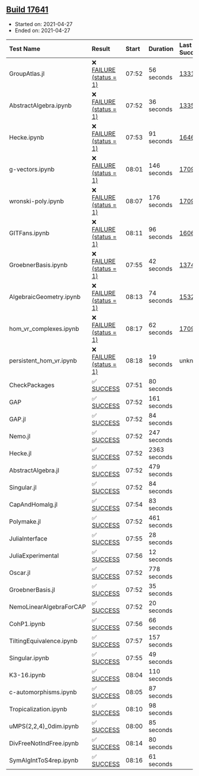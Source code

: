 ## [Build 17641](https://oscarci.mathematik.uni-kl.de/job/oscar/17641/)

* Started on: 2021-04-27
* Ended on: 2021-04-27

| Test Name    | Result | Start | Duration | Last Success | First Failure |
|:-------------|:-------|:------|:---------|:-------------|:--------------|
| GroupAtlas.jl | ❌ [FAILURE (status = 1)](https://oscarci.mathematik.uni-kl.de/job/oscar/17641/artifact/logs/build-17641/GroupAtlas.jl.log) | 07:52 | 56 seconds | [13311](https://oscarci.mathematik.uni-kl.de/job/oscar/13311/) | [13312](https://oscarci.mathematik.uni-kl.de/job/oscar/13312/) |
| AbstractAlgebra.ipynb | ❌ [FAILURE (status = 1)](https://oscarci.mathematik.uni-kl.de/job/oscar/17641/artifact/logs/build-17641/AbstractAlgebra.ipynb.log) | 07:52 | 36 seconds | [13355](https://oscarci.mathematik.uni-kl.de/job/oscar/13355/) | [13356](https://oscarci.mathematik.uni-kl.de/job/oscar/13356/) |
| Hecke.ipynb | ❌ [FAILURE (status = 1)](https://oscarci.mathematik.uni-kl.de/job/oscar/17641/artifact/logs/build-17641/Hecke.ipynb.log) | 07:53 | 91 seconds | [16463](https://oscarci.mathematik.uni-kl.de/job/oscar/16463/) | [16464](https://oscarci.mathematik.uni-kl.de/job/oscar/16464/) |
| g-vectors.ipynb | ❌ [FAILURE (status = 1)](https://oscarci.mathematik.uni-kl.de/job/oscar/17641/artifact/logs/build-17641/g-vectors.ipynb.log) | 08:01 | 146 seconds | [17099](https://oscarci.mathematik.uni-kl.de/job/oscar/17099/) | [17100](https://oscarci.mathematik.uni-kl.de/job/oscar/17100/) |
| wronski-poly.ipynb | ❌ [FAILURE (status = 1)](https://oscarci.mathematik.uni-kl.de/job/oscar/17641/artifact/logs/build-17641/wronski-poly.ipynb.log) | 08:07 | 176 seconds | [17098](https://oscarci.mathematik.uni-kl.de/job/oscar/17098/) | [17099](https://oscarci.mathematik.uni-kl.de/job/oscar/17099/) |
| GITFans.ipynb | ❌ [FAILURE (status = 1)](https://oscarci.mathematik.uni-kl.de/job/oscar/17641/artifact/logs/build-17641/GITFans.ipynb.log) | 08:11 | 96 seconds | [16068](https://oscarci.mathematik.uni-kl.de/job/oscar/16068/) | [16069](https://oscarci.mathematik.uni-kl.de/job/oscar/16069/) |
| GroebnerBasis.ipynb | ❌ [FAILURE (status = 1)](https://oscarci.mathematik.uni-kl.de/job/oscar/17641/artifact/logs/build-17641/GroebnerBasis.ipynb.log) | 07:55 | 42 seconds | [13748](https://oscarci.mathematik.uni-kl.de/job/oscar/13748/) | [13749](https://oscarci.mathematik.uni-kl.de/job/oscar/13749/) |
| AlgebraicGeometry.ipynb | ❌ [FAILURE (status = 1)](https://oscarci.mathematik.uni-kl.de/job/oscar/17641/artifact/logs/build-17641/AlgebraicGeometry.ipynb.log) | 08:13 | 74 seconds | [15322](https://oscarci.mathematik.uni-kl.de/job/oscar/15322/) | [15323](https://oscarci.mathematik.uni-kl.de/job/oscar/15323/) |
| hom_vr_complexes.ipynb | ❌ [FAILURE (status = 1)](https://oscarci.mathematik.uni-kl.de/job/oscar/17641/artifact/logs/build-17641/hom_vr_complexes.ipynb.log) | 08:17 | 62 seconds | [17099](https://oscarci.mathematik.uni-kl.de/job/oscar/17099/) | [17100](https://oscarci.mathematik.uni-kl.de/job/oscar/17100/) |
| persistent_hom_vr.ipynb | ❌ [FAILURE (status = 1)](https://oscarci.mathematik.uni-kl.de/job/oscar/17641/artifact/logs/build-17641/persistent_hom_vr.ipynb.log) | 08:18 | 19 seconds | unknown | unknown |
| CheckPackages | ✅ [SUCCESS](https://oscarci.mathematik.uni-kl.de/job/oscar/17641/artifact/logs/build-17641/CheckPackages.log) | 07:51 | 80 seconds |  |  |
| GAP | ✅ [SUCCESS](https://oscarci.mathematik.uni-kl.de/job/oscar/17641/artifact/logs/build-17641/GAP.log) | 07:52 | 161 seconds |  |  |
| GAP.jl | ✅ [SUCCESS](https://oscarci.mathematik.uni-kl.de/job/oscar/17641/artifact/logs/build-17641/GAP.jl.log) | 07:52 | 84 seconds |  |  |
| Nemo.jl | ✅ [SUCCESS](https://oscarci.mathematik.uni-kl.de/job/oscar/17641/artifact/logs/build-17641/Nemo.jl.log) | 07:52 | 247 seconds |  |  |
| Hecke.jl | ✅ [SUCCESS](https://oscarci.mathematik.uni-kl.de/job/oscar/17641/artifact/logs/build-17641/Hecke.jl.log) | 07:52 | 2363 seconds |  |  |
| AbstractAlgebra.jl | ✅ [SUCCESS](https://oscarci.mathematik.uni-kl.de/job/oscar/17641/artifact/logs/build-17641/AbstractAlgebra.jl.log) | 07:52 | 479 seconds |  |  |
| Singular.jl | ✅ [SUCCESS](https://oscarci.mathematik.uni-kl.de/job/oscar/17641/artifact/logs/build-17641/Singular.jl.log) | 07:52 | 84 seconds |  |  |
| CapAndHomalg.jl | ✅ [SUCCESS](https://oscarci.mathematik.uni-kl.de/job/oscar/17641/artifact/logs/build-17641/CapAndHomalg.jl.log) | 07:54 | 83 seconds |  |  |
| Polymake.jl | ✅ [SUCCESS](https://oscarci.mathematik.uni-kl.de/job/oscar/17641/artifact/logs/build-17641/Polymake.jl.log) | 07:52 | 461 seconds |  |  |
| JuliaInterface | ✅ [SUCCESS](https://oscarci.mathematik.uni-kl.de/job/oscar/17641/artifact/logs/build-17641/JuliaInterface.log) | 07:55 | 28 seconds |  |  |
| JuliaExperimental | ✅ [SUCCESS](https://oscarci.mathematik.uni-kl.de/job/oscar/17641/artifact/logs/build-17641/JuliaExperimental.log) | 07:56 | 12 seconds |  |  |
| Oscar.jl | ✅ [SUCCESS](https://oscarci.mathematik.uni-kl.de/job/oscar/17641/artifact/logs/build-17641/Oscar.jl.log) | 07:52 | 778 seconds |  |  |
| GroebnerBasis.jl | ✅ [SUCCESS](https://oscarci.mathematik.uni-kl.de/job/oscar/17641/artifact/logs/build-17641/GroebnerBasis.jl.log) | 07:52 | 35 seconds |  |  |
| NemoLinearAlgebraForCAP | ✅ [SUCCESS](https://oscarci.mathematik.uni-kl.de/job/oscar/17641/artifact/logs/build-17641/NemoLinearAlgebraForCAP.log) | 07:52 | 20 seconds |  |  |
| CohP1.ipynb | ✅ [SUCCESS](https://oscarci.mathematik.uni-kl.de/job/oscar/17641/artifact/logs/build-17641/CohP1.ipynb.log) | 07:56 | 66 seconds |  |  |
| TiltingEquivalence.ipynb | ✅ [SUCCESS](https://oscarci.mathematik.uni-kl.de/job/oscar/17641/artifact/logs/build-17641/TiltingEquivalence.ipynb.log) | 07:57 | 157 seconds |  |  |
| Singular.ipynb | ✅ [SUCCESS](https://oscarci.mathematik.uni-kl.de/job/oscar/17641/artifact/logs/build-17641/Singular.ipynb.log) | 07:55 | 49 seconds |  |  |
| K3-16.ipynb | ✅ [SUCCESS](https://oscarci.mathematik.uni-kl.de/job/oscar/17641/artifact/logs/build-17641/K3-16.ipynb.log) | 08:04 | 110 seconds |  |  |
| c-automorphisms.ipynb | ✅ [SUCCESS](https://oscarci.mathematik.uni-kl.de/job/oscar/17641/artifact/logs/build-17641/c-automorphisms.ipynb.log) | 08:05 | 87 seconds |  |  |
| Tropicalization.ipynb | ✅ [SUCCESS](https://oscarci.mathematik.uni-kl.de/job/oscar/17641/artifact/logs/build-17641/Tropicalization.ipynb.log) | 08:10 | 98 seconds |  |  |
| uMPS(2,2,4)_0dim.ipynb | ✅ [SUCCESS](https://oscarci.mathematik.uni-kl.de/job/oscar/17641/artifact/logs/build-17641/uMPS-2-2-4-_0dim.ipynb.log) | 08:00 | 85 seconds |  |  |
| DivFreeNotIndFree.ipynb | ✅ [SUCCESS](https://oscarci.mathematik.uni-kl.de/job/oscar/17641/artifact/logs/build-17641/DivFreeNotIndFree.ipynb.log) | 08:14 | 80 seconds |  |  |
| SymAlgIntToS4rep.ipynb | ✅ [SUCCESS](https://oscarci.mathematik.uni-kl.de/job/oscar/17641/artifact/logs/build-17641/SymAlgIntToS4rep.ipynb.log) | 08:16 | 61 seconds |  |  |
